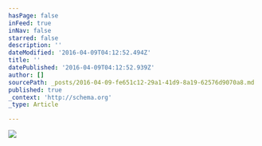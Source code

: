 ```yaml
---
hasPage: false
inFeed: true
inNav: false
starred: false
description: ''
dateModified: '2016-04-09T04:12:52.494Z'
title: ''
datePublished: '2016-04-09T04:12:52.939Z'
author: []
sourcePath: _posts/2016-04-09-fe651c12-29a1-41d9-8a19-62576d9070a8.md
published: true
_context: 'http://schema.org'
_type: Article

---
```

![](https://the-grid-user-content.s3-us-west-2.amazonaws.com/7947d862-b5e5-4ef2-8382-4552db0047a7.jpg)